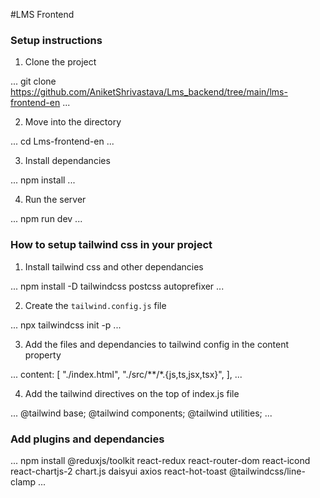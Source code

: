 #LMS Frontend

### Setup instructions

1. Clone the project

...
    git clone https://github.com/AniketShrivastava/Lms_backend/tree/main/lms-frontend-en
...

2. Move into the directory

...
   cd Lms-frontend-en
...

3. Install dependancies

...
    npm install
...

4. Run the server

...
   npm run dev
...

### How to setup tailwind css in your project

1. Install  tailwind css  and other dependancies
 
 ...
     npm install -D tailwindcss postcss autoprefixer
 ...

2. Create the `tailwind.config.js` file

...
    npx tailwindcss init -p
...

3. Add the files and dependancies  to tailwind config in the content property

...
    content: [
    "./index.html",
    "./src/**/*.{js,ts,jsx,tsx}",
  ],
...

4. Add the tailwind directives on the top  of index.js  file

...
   @tailwind base;
   @tailwind components;
   @tailwind utilities;
...

### Add plugins and dependancies

... 
   npm install @reduxjs/toolkit react-redux react-router-dom react-icond react-chartjs-2 chart.js daisyui axios react-hot-toast @tailwindcss/line-clamp
...